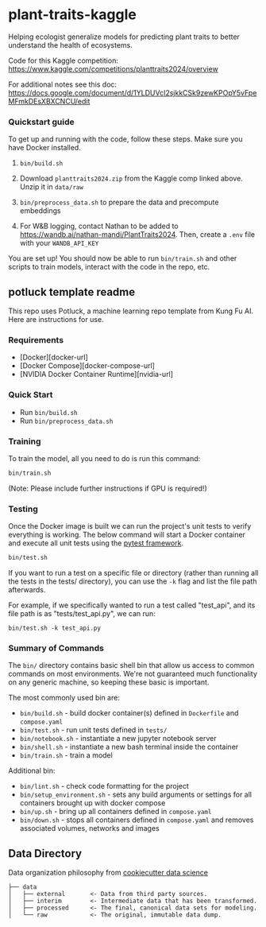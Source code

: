 # plant-traits-kaggle

Helping ecologist generalize models for predicting plant traits to better understand the health of ecosystems.

Code for this Kaggle competition: https://www.kaggle.com/competitions/planttraits2024/overview

For additional notes see this doc: https://docs.google.com/document/d/1YLDUVcI2sjkkCSk9zewKPOpY5vFpeMFmkDEsXBXCNCU/edit



### Quickstart guide
To get up and running with the code, follow these steps. Make sure you have Docker installed.

1. `bin/build.sh`

2. Download `planttraits2024.zip` from the Kaggle comp linked above. Unzip it in `data/raw`

3. `bin/preprocess_data.sh` to prepare the data and precompute embeddings

4. For W&B logging, contact Nathan to be added to https://wandb.ai/nathan-mandi/PlantTraits2024. Then, create a `.env` file with your `WANDB_API_KEY`

You are set up! You should now be able to run `bin/train.sh` and other scripts to train models, interact with the code in the repo, etc.




## potluck template readme
This repo uses Potluck, a machine learning repo template from Kung Fu AI. Here are instructions for use.

### Requirements

- [Docker][docker-url]
- [Docker Compose][docker-compose-url]
- [NVIDIA Docker Container Runtime][nvidia-url]

### Quick Start

- Run `bin/build.sh`
- Run `bin/preprocess_data.sh`


### Training

To train the model, all you need to do is run this command:

```sh
bin/train.sh
```

(Note: Please include further instructions if GPU is required!)

### Testing

Once the Docker image is built we can run the project's unit tests to verify everything is
working. The below command will start a Docker container and execute all unit tests using the
[pytest framework](https://docs.pytest.org/en/latest/).

```sh
bin/test.sh
```

If you want to run a test on a specific file or directory (rather than running all the tests in
the tests/ directory), you can use the `-k` flag and list the file path afterwards.

For example, if we specifically wanted to run a test called "test_api", and its file path is as
"tests/test_api.py", we can run:

```shell script
bin/test.sh -k test_api.py
```

### Summary of Commands

The `bin/` directory contains basic shell bin that allow us access to common commands on most
environments. We're not guaranteed much functionality on any generic machine, so keeping these
basic is important.

The most commonly used bin are:

- `bin/build.sh` - build docker container(s) defined in `Dockerfile` and `compose.yaml`
- `bin/test.sh` - run unit tests defined in `tests/`
- `bin/notebook.sh` - instantiate a new jupyter notebook server
- `bin/shell.sh` - instantiate a new bash terminal inside the container
- `bin/train.sh` - train a model

Additional bin:

- `bin/lint.sh` - check code formatting for the project
- `bin/setup_environment.sh` - sets any build arguments or settings for all containers brought up
  with docker compose
- `bin/up.sh` - bring up all containers defined in `compose.yaml`
- `bin/down.sh` - stops all containers defined in `compose.yaml` and removes associated
  volumes, networks and images

## Data Directory

Data organization philosophy from [cookiecutter data
science](https://github.com/drivendata/cookiecutter-data-science)

```
├── data
│   ├── external       <- Data from third party sources.
│   ├── interim        <- Intermediate data that has been transformed.
│   ├── processed      <- The final, canonical data sets for modeling.
│   └── raw            <- The original, immutable data dump.
```
